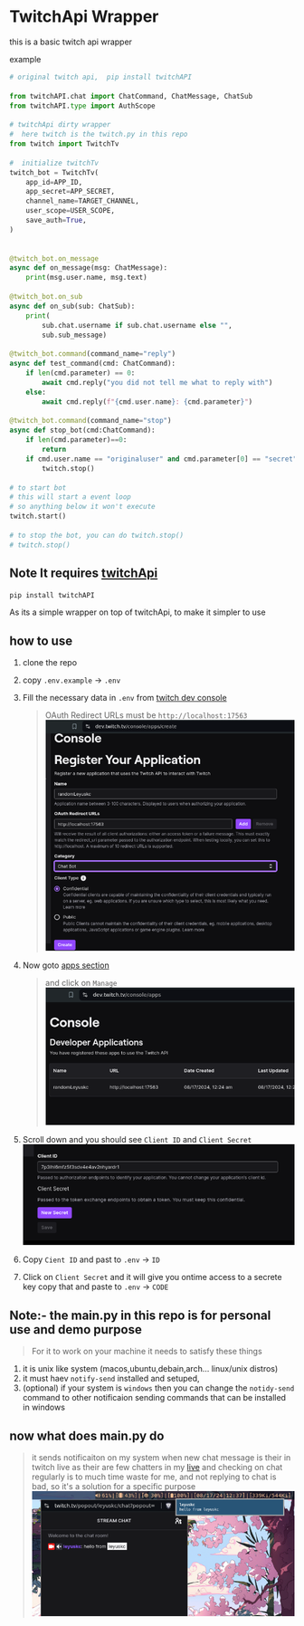 # TwitchApi Wrapper
this is a basic twitch api wrapper

example
```py
# original twitch api,  pip install twitchAPI

from twitchAPI.chat import ChatCommand, ChatMessage, ChatSub
from twitchAPI.type import AuthScope

# twitchApi dirty wrapper
#  here twitch is the twitch.py in this repo
from twitch import TwitchTv

#  initialize twitchTv
twitch_bot = TwitchTv(
    app_id=APP_ID,
    app_secret=APP_SECRET,
    channel_name=TARGET_CHANNEL,
    user_scope=USER_SCOPE,
    save_auth=True,
)


@twitch_bot.on_message
async def on_message(msg: ChatMessage):
    print(msg.user.name, msg.text)

@twitch_bot.on_sub
async def on_sub(sub: ChatSub):
    print(
        sub.chat.username if sub.chat.username else "",
        sub.sub_message)

@twitch_bot.command(command_name="reply")
async def test_command(cmd: ChatCommand):
    if len(cmd.parameter) == 0:
        await cmd.reply("you did not tell me what to reply with")
    else:
        await cmd.reply(f"{cmd.user.name}: {cmd.parameter}")

@twitch_bot.command(command_name="stop")
async def stop_bot(cmd:ChatCommand):
    if len(cmd.parameter)==0:
        return
    if cmd.user.name == "originaluser" and cmd.parameter[0] == "secret":
        twitch.stop()

# to start bot 
# this will start a event loop 
# so anything below it won't execute
twitch.start()

# to stop the bot, you can do twitch.stop()
# twitch.stop()
```


## Note It requires [twitchApi](https://pypi.org/project/twitchAPI/)
```bash
pip install twitchAPI
```
As its a simple wrapper on top of twitchApi, to make it simpler to use 



## how to use
1. clone the repo
2. copy `.env.example` -> `.env`
3. Fill the necessary data in `.env` from [twitch dev console](https://dev.twitch.tv/console/apps/create)
    > OAuth Redirect URLs must be ```http://localhost:17563```
    ![console_image](./imgs/create.png)
4. Now goto [apps section](https://dev.twitch.tv/console/apps)
    > and click on `Manage`
    ![console_image](./imgs/apps.png)
5. Scroll down and you should see  `Client ID` and `Client Secret`
    ![console_image_client_id](./imgs/id.png)

6. Copy `Cient ID` and past to `.env` -> `ID`
7. Click on `Client Secret` and it will give you ontime access to a secrete key
    copy that and paste to `.env` -> `CODE`

## Note:- the main.py in this repo is for personal use and demo purpose
> For it to work on your machine it needs to satisfy these things
1. it is unix like system (macos,ubuntu,debain,arch... linux/unix distros)
2. it must haev `notify-send` installed and setuped,
3. (optional) if your system is `windows` then you can change the `notidy-send`
    command to other notificaion sending commands that can be installed in windows

## now what does main.py do
> it sends notificaiton on my system when new chat message is their in twitch live
> as their are few chatters in my [live](twitch.tv/leyuskc) and checking on chat regularly
> is to much time waste for me, and not replying to chat is bad, so it's a solution 
> for a specific purpose
![demo](./imgs/demo.png)
